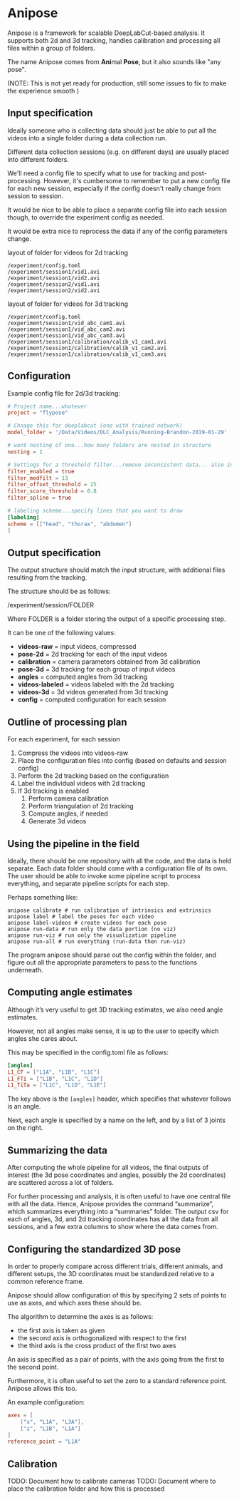# Anipose

Anipose is a framework for scalable DeepLabCut-based analysis. It supports both 2d and 3d tracking, handles calibration and processing all files within a group of folders.

The name Anipose comes from **Ani**mal **Pose**, but it also sounds like "any pose".

(NOTE: This is not yet ready for production, still some issues to fix to make the experience smooth )

## Input specification

Ideally someone who is collecting data should just be able to put all
the videos into a single folder during a data collection run.

Different data collection sessions (e.g. on different days) are usually
placed into different folders.

We'll need a config file to specify what to use for tracking and
post-processing. However, it's cumbersome to remember to put a new
config file for each new session, especially if the config doesn't
really change from session to session.

It would be nice to be able to place a separate config file into each
session though, to override the experiment config as needed.

It would be extra nice to reprocess the data if any of the config
parameters change.

layout of folder for videos for 2d tracking


```
/experiment/config.toml
/experiment/session1/vid1.avi
/experiment/session1/vid2.avi
/experiment/session2/vid1.avi
/experiment/session2/vid2.avi
```

layout of folder for videos for 3d tracking

```
/experiment/config.toml
/experiment/session1/vid_abc_cam1.avi
/experiment/session1/vid_abc_cam2.avi
/experiment/session1/vid_abc_cam3.avi
/experiment/session1/calibration/calib_v1_cam1.avi
/experiment/session1/calibration/calib_v1_cam2.avi
/experiment/session1/calibration/calib_v1_cam3.avi
```

## Configuration

Example config file for 2d/3d tracking:

```toml
# Project name...whatever
project = "flypose"

# Chnage this for deeplabcut (one with trained network)
model_folder = '/Data/Videos/DLC_Analysis/Running-Brandon-2019-01-29'

# want nesting of one...how many folders are nested in structure
nesting = 1

# Settings for a threshold filter...remove inconsistent data... also interpolates
filter_enabled = true
filter_medfilt = 13
filter_offset_threshold = 25
filter_score_threshold = 0.8
filter_spline = true

# labeling scheme...specify lines that you want to draw
[labeling]
scheme = [["head", "thorax", "abdomen"]
]
```

## Output specification

The output structure should match the input structure, with additional
files resulting from the tracking.

The structure should be as follows:

/experiment/session/FOLDER

Where FOLDER is a folder storing the output of a specific processing
step.

It can be one of the following values:

  - **videos-raw** = input videos, compressed
  - **pose-2d** = 2d tracking for each of the input videos
  - **calibration** = camera parameters obtained from 3d calibration
  - **pose-3d** = 3d tracking for each group of input videos
  - **angles** = computed angles from 3d tracking
  - **videos-labeled** = videos labeled with the 2d tracking
  - **videos-3d** = 3d videos generated from 3d tracking
  - **config** = computed configuration for each session

## Outline of processing plan

For each experiment, for each session

1.  Compress the videos into videos-raw
2.  Place the configuration files into config (based on defaults and
    session config)
3.  Perform the 2d tracking based on the configuration
4.  Label the individual videos with 2d tracking
5.  If 3d tracking is enabled
    1.  Perform camera calibration
    2.  Perform triangulation of 2d tracking
    3.  Compute angles, if needed
    4.  Generate 3d videos

## Using the pipeline in the field

Ideally, there should be one repository with all the code, and the data
is held separate. Each data folder should come with a configuration file
of its own. The user should be able to invoke some pipeline script to
process everything, and separate pipeline scripts for each step.

Perhaps something like:

```
anipose calibrate # run calibration of intrinsics and extrinsics
anipose label # label the poses for each video
anipose label-videos # create videos for each pose
anipose run-data # run only the data portion (no viz)
anipose run-viz # run only the visualization pipeline
anipose run-all # run everything (run-data then run-viz)
```

The program anipose should parse out the config within the folder, and
figure out all the appropriate parameters to pass to the functions
underneath.

## Computing angle estimates

Although it’s very useful to get 3D tracking estimates, we also need
angle estimates.

However, not all angles make sense, it is up to the user to specify
which angles she cares about.

This may be specified in the config.toml file as follows:

```toml
[angles]
L1_CF = ["L1A", "L1B", "L1C"]
L1_FTi = ["L1B", "L1C", "L1D"]
L1_TiTa = ["L1C", "L1D", "L1E"]
```

The key above is the `[angles]` header, which specifies that whatever
follows is an angle.

Next, each angle is specified by a name on the left, and by a list of 3
joints on the right.

## Summarizing the data

After computing the whole pipeline for all videos, the final outputs of
interest (the 3d pose coordinates and angles, possibly the 2d
coordinates) are scattered across a lot of folders.

For further processing and analysis, it is often useful to have one
central file with all the data. Hence, Anipose provides the command
“summarize”, which summarizes everything into a “summaries” folder.
The output csv for each of angles, 3d, and 2d tracking coordinates has
all the data from all sessions, and a few extra columns to show where
the data comes from.

## Configuring the standardized 3D pose

In order to properly compare across different trials, different animals, and different setups, the 3D coordinates must be standardized relative to a common reference frame.

Anipose should allow configuration of this by specifying 2 sets of points to use as axes, and which axes these should be.

The algorithm to determine the axes is as follows:
- the first axis is taken as given
- the second axis is orthogonalized with respect to the first
- the third axis is the cross product of the first two axes

An axis is specified as a pair of points, with the axis going from the first to the second point.

Furthermore, it is often useful to set the zero to a standard reference point. Anipose allows this too.

An example configuration:
```toml
axes = [
    ["x", "L1A", "L3A"],
    ["z", "L1B", "L1A"]
]
reference_point = "L1A"
```

## Calibration

TODO: Document how to calibrate cameras
TODO: Document where to place the calibration folder and how this is processed
